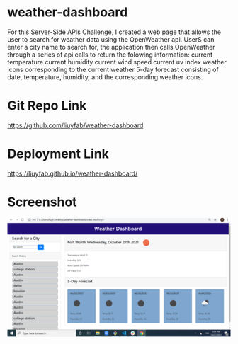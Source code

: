 # weather-dashboard
For this Server-Side APIs Challenge, I created a web page that allows the user to search for weather data using the OpenWeather api.
UserS can enter a city name to search for, the application then calls OpenWeather through a series of api calls to return the folowing information:
current temperature
current humidity
current wind speed
current uv index
weather icons corresponding to the current weather
5-day forecast consisting of date, temperature, humidity, and the corresponding weather icons.

# Git Repo Link
https://github.com/liuyfab/weather-dashboard

# Deployment Link
https://liuyfab.github.io/weather-dashboard/

# Screenshot
![Landing Page](https://github.com/liuyfab/weather-dashboard/blob/main/assets/Screenshot.png?raw=true)

